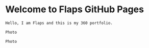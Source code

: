# Welcome to Flaps GitHub Pages
```markdown
Hello, I am Flaps and this is my 360 portfolio. 
```
```markdown
Photo

```
```markdown
Photo 

```
